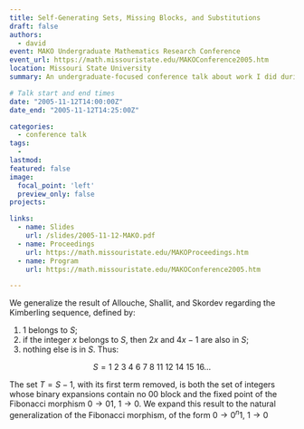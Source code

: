 ```yaml
---
title: Self-Generating Sets, Missing Blocks, and Substitutions
draft: false
authors: 
  - david
event: MAKO Undergraduate Mathematics Research Conference
event_url: https://math.missouristate.edu/MAKOConference2005.htm
location: Missouri State University
summary: An undergraduate-focused conference talk about work I did during the 2005 Truman State University STEP Program REU

# Talk start and end times
date: "2005-11-12T14:00:00Z"
date_end: "2005-11-12T14:25:00Z"

categories: 
  - conference talk
tags:
  - 
lastmod:
featured: false
image:
  focal_point: 'left'
  preview_only: false
projects: 

links:
  - name: Slides
    url: /slides/2005-11-12-MAKO.pdf
  - name: Proceedings
    url: https://math.missouristate.edu/MAKOProceedings.htm
  - name: Program
    url: https://math.missouristate.edu/MAKOConference2005.htm

---
```


We generalize the result of Allouche, Shallit, and Skordev regarding the Kimberling sequence, defined by:
1) $1$ belongs to $S$;
2)  if the integer $x$ belongs to $S$, then $2x$ and $4x-1$ are also in $S$;
3)  nothing else is in $S$. Thus:

$$S = 1\  2\  3\  4\  6\  7\  8\  11\  12\  14\  15\  16\ldots$$

The set $T=S-1$, with its first term removed, is both the set of integers whose binary expansions contain no 00 block and the fixed point of the Fibonacci morphism $0\rightarrow01$, $1\rightarrow0$. We expand this result to the natural generalization of the Fibonacci morphism, of the form $0\rightarrow0^n1$, $1\rightarrow0$